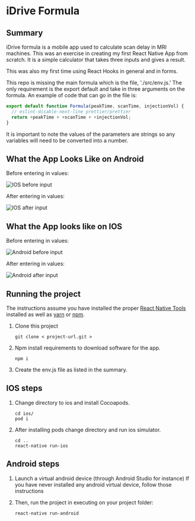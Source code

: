 # iDrive Formula
 
## Summary

iDrive formula is a mobile app used to calculate scan delay in MRI machines. This was an exercise in creating my first React Native App from scratch. It is a simple calculator that takes three inputs and gives a result.
 
This was also my first time using React Hooks in general and in forms. 
 
 
This repo is missing the main formula which is the file, './src/env.js.' The only requirement is the export default and take in three arguments on the formula. An example of code that can go in the file is: 
```javascript
export default function Formula(peakTime, scanTime, injectionVol) {
  // eslint-disable-next-line prettier/prettier
  return +peakTime + +scanTime + +injectionVol;
}
```
It is important to note the values of the parameters are strings so any variables will need to be converted into a number.

## What the App Looks Like on Android
Before entering in values:

![IOS before input](/src/images/AndroidBefore.png)

After entering in values:

![IOS after input](/src/images/AndroidAfter.png)


## What the App looks like on IOS
Before entering in values:

![Android before input](/src/images/IOSBefore.png)

After entering in values:

![Android after input](/src/images/IOSAfter.png)


## Running the project
The instructions assume you have installed the proper [React Native Tools](https://facebook.github.io/react-native/docs/getting-started) installed as well as [yarn](https://yarnpkg.com/lang/en/docs/install/#mac-stable) or [npm](https://www.google.com/search?q=npm+installation+instuctions&oq=npm+installation+instuctions&aqs=chrome..69i57j33.4406j0j4&sourceid=chrome&ie=UTF-8).
 
 
1. Clone this project
    ```
    git clone < project-url.git >
    ```
 
2.  Npm install requirements to download software for the app.
    ```
    npm i
    ```
3. Create the env.js file as listed in the summary.

## IOS steps
1. Change directory to ios and install Cocoapods.
    ```
    cd ios/
    pod i
    ```
 
2. After installing pods change directory and run ios simulator.
    ```
    cd ..
    react-native run-ios
    ```

 
## Android steps
1. Launch a virtual android device (through Android Studio for instance)
    If you have never installed any android virtual device, follow those instructions
 
2. Then, run the project in executing on your project folder:
    ```
    react-native run-android
    ```



 


